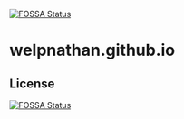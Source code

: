 [![FOSSA Status](https://app.fossa.io/api/projects/git%2Bgithub.com%2FWelpNathan%2Fwelpnathan.github.io.svg?type=shield)](https://app.fossa.io/projects/git%2Bgithub.com%2FWelpNathan%2Fwelpnathan.github.io?ref=badge_shield)

# welpnathan.github.io

## License
[![FOSSA Status](https://app.fossa.io/api/projects/git%2Bgithub.com%2FWelpNathan%2Fwelpnathan.github.io.svg?type=large)](https://app.fossa.io/projects/git%2Bgithub.com%2FWelpNathan%2Fwelpnathan.github.io?ref=badge_large)